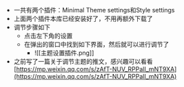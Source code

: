 - 一共有两个插件：Minimal Theme settings和Style settings
- 上面两个插件本库已经安装好了，不用再额外下载了
- 调节步骤如下
	- 点击左下角的设置
	- 在弹出的窗口中找到如下界面，然后就可以进行调节了
		- ![[主题设置插件.png]]
- 之前写了一篇关于调节主题的推文，感兴趣可以看看[https://mp.weixin.qq.com/s/zAfT-NUV_RPPalI_mNT9XA](https://mp.weixin.qq.com/s/zAfT-NUV_RPPalI_mNT9XA)
